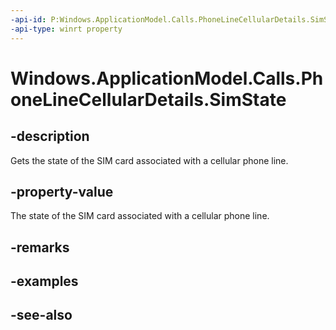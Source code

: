 ```yaml
---
-api-id: P:Windows.ApplicationModel.Calls.PhoneLineCellularDetails.SimState
-api-type: winrt property
---
```


<!-- Property syntax
public Windows.ApplicationModel.Calls.PhoneSimState SimState { get; }
-->

# Windows.ApplicationModel.Calls.PhoneLineCellularDetails.SimState

## -description
Gets the state of the SIM card associated with a cellular phone line.

## -property-value
The state of the SIM card associated with a cellular phone line.

## -remarks

## -examples

## -see-also
